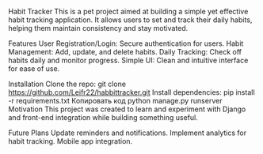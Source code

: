 Habit Tracker
This is a pet project aimed at building a simple yet effective habit tracking application. It allows users to set and track their daily habits, helping them maintain consistency and stay motivated.

Features
User Registration/Login: Secure authentication for users.
Habit Management: Add, update, and delete habits.
Daily Tracking: Check off habits daily and monitor progress.
Simple UI: Clean and intuitive interface for ease of use.

Installation
Clone the repo:
git clone https://github.com/Leifr22/habbittracker.git
Install dependencies:
pip install -r requirements.txt
Копировать код
python manage.py runserver
Motivation
This project was created to learn and experiment with Django and front-end integration while building something useful.

Future Plans
Update reminders and notifications.
Implement analytics for habit tracking.
Mobile app integration.

